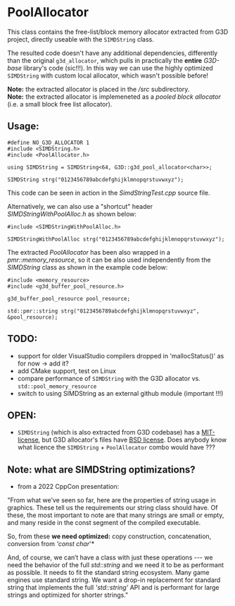 
PoolAllocator
=========================================================================================================

This class contains the free-list/block memory allocator extracted from G3D project, directly useable with the `SIMDString` class. 

The resulted code doesn't have any additional dependencies, differently than the original `g3d_allocator`, which pulls in practically the **entire** *G3D-base* library's code (sic!!!). In this way we can use the highly optimized `SIMDString` with custom local allocator, which wasn't possible before!

**Note:** the extracted allocator is placed in the */src* subdirectory.<br>
**Note:** the extracted allocator is implemeneted as a *pooled block allocator* (i.e. a small block free list allocator).

## Usage:

    #define NO_G3D_ALLOCATOR 1 
    #include <SIMDString.h>    
    #include <PoolAllocator.h>

    using SIMDString = SIMDString<64, G3D::g3d_pool_allocator<char>>;

    SIMDString strg("0123456789abcdefghijklmnopqrstuvwxyz");

This code can be seen in action in the *SimdStringTest.cpp* source file. 

Alternatively, we can also use a "shortcut" header *SIMDStringWithPoolAlloc.h* as shown below:
    
    #include <SIMDStringWithPoolAlloc.h>
    
    SIMDStringWithPoolAlloc strg("0123456789abcdefghijklmnopqrstuvwxyz");

The extracted *PoolAllocator* has been also wrapped in a *pmr::memory_resource*, so it can be also used independently from the *SIMDString* class as shown in the example code below:

    #include <memory_resource>
    #include <g3d_buffer_pool_resource.h>

    g3d_buffer_pool_resource pool_resource;

    std::pmr::string strg("0123456789abcdefghijklmnopqrstuvwxyz", &pool_resource);


## TODO:
 - support for older VisualStudio compilers dropped in 'mallocStatus()' as for now -> add it?
 - add CMake support, test on Linux
 - compare performance of `SIMDString` with the G3D allocator vs. `std::pool_memory_resource`
 - switch to using SIMDString as an external github module (important !!!)

## OPEN:
  - `SIMDString` (which is also extracted from G3D codebase) has a [MIT-license](https://opensource.org/licenses/MIT), but G3D allocator's files have 
    [BSD license](https://opensource.org/licenses/BSD). Does anybody know what licence the `SIMDString` + `PoolAllocator` combo would have ???


## Note: what are SIMDString optimizations? 

- from a 2022 CppCon presentation:

"From what we’ve seen so far, here are the properties of string usage in graphics. These tell us the requirements our string class should have. Of these, the most important to note are that many strings are small or empty, and many reside in the const segment of the compiled executable.

So, from these **we need optimized:** copy construction, concatenation, conversion from *'const char*'*

And, of course, we can’t have a class with just these operations --- we need the behavior of the full *std::string* and we need it to be as performant as possible. It needs to fit the standard string ecosystem. Many game engines use standard string. We want a drop-in replacement for standard string that implements the full *'std::string'* API and is performant for large strings and optimized for shorter strings."

